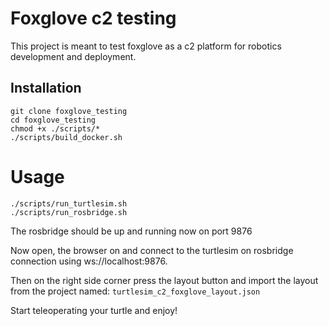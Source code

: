 # Foxglove c2 testing 

This project is meant to test foxglove as a c2 platform for robotics development and deployment. 

## Installation 

```
git clone foxglove_testing
cd foxglove_testing 
chmod +x ./scripts/*
./scripts/build_docker.sh
```

# Usage

```
./scripts/run_turtlesim.sh
./scripts/run_rosbridge.sh
```

The rosbridge should be up and running now on port 9876 

Now open, the browser on and connect to the turtlesim on rosbridge connection using ws://localhost:9876.

Then on the right side corner press the layout button and import the layout from the project named: ```turtlesim_c2_foxglove_layout.json```

Start teleoperating your turtle and enjoy! 

